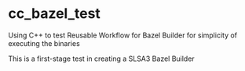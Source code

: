 # cc_bazel_test
Using C++ to test Reusable Workflow for Bazel Builder for simplicity of executing the binaries

This is a first-stage test in creating a SLSA3 Bazel Builder
